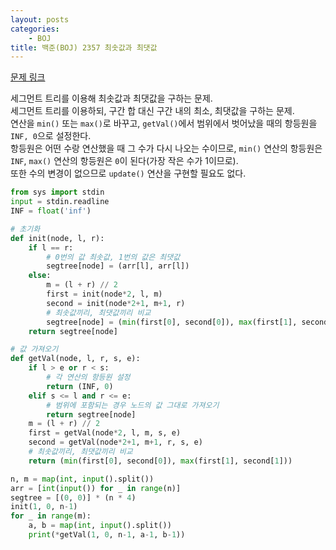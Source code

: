 ```yaml
---
layout: posts
categories:
    - BOJ
title: 백준(BOJ) 2357 최솟값과 최댓값
---
```


[문제 링크](https://www.acmicpc.net/problem/2357)

세그먼트 트리를 이용해 최솟값과 최댓값을 구하는 문제.  
세그먼트 트리를 이용하되, 구간 합 대신 구간 내의 최소, 최댓값을 구하는 문제.  
연산을 `min()` 또는 `max()`로 바꾸고, `getVal()`에서 범위에서 벗어났을 때의 항등원을 `INF, 0`으로 설정한다.  
항등원은 어떤 수랑 연산했을 때 그 수가 다시 나오는 수이므로, `min()` 연산의 항등원은 `INF`, `max()` 연산의 항등원은 `0`이 된다(가장 작은 수가 1이므로).  
또한 수의 변경이 없으므로 `update()` 연산을 구현할 필요도 없다.

```python
from sys import stdin
input = stdin.readline
INF = float('inf')

# 초기화
def init(node, l, r):
    if l == r:
        # 0번의 값 최솟값, 1번의 값은 최댓값
        segtree[node] = (arr[l], arr[l])
    else:
        m = (l + r) // 2
        first = init(node*2, l, m)
        second = init(node*2+1, m+1, r)
        # 최솟값끼리, 최댓값끼리 비교
        segtree[node] = (min(first[0], second[0]), max(first[1], second[1]))
    return segtree[node]

# 값 가져오기
def getVal(node, l, r, s, e):
    if l > e or r < s:
        # 각 연산의 항등원 설정
        return (INF, 0)
    elif s <= l and r <= e:
        # 범위에 포함되는 경우 노드의 값 그대로 가져오기
        return segtree[node]
    m = (l + r) // 2
    first = getVal(node*2, l, m, s, e)
    second = getVal(node*2+1, m+1, r, s, e)
    # 최솟값끼리, 최댓값끼리 비교
    return (min(first[0], second[0]), max(first[1], second[1]))

n, m = map(int, input().split())
arr = [int(input()) for _ in range(n)]
segtree = [(0, 0)] * (n * 4)
init(1, 0, n-1)
for _ in range(m):
    a, b = map(int, input().split())
    print(*getVal(1, 0, n-1, a-1, b-1))
```
